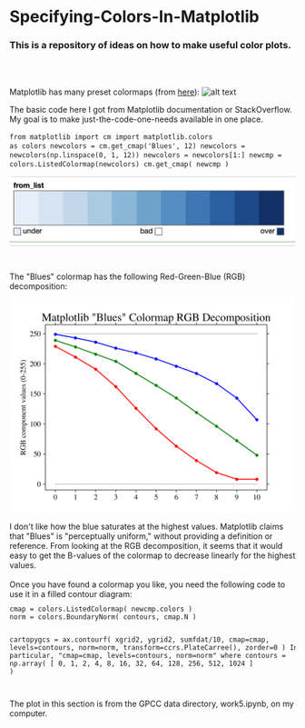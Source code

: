 # Specifying-Colors-In-Matplotlib
### This is a repository of ideas on how to make useful color plots.
<br>
<br>

Matplotlib has many preset colormaps (from <a href="https://matplotlib.org/stable/users/explain/colors/colormaps.html">here</a>):
![alt text](https://matplotlib.org/stable/_images/sphx_glr_colormaps_002_2_00x.png)
<br>

The basic code here I got from Matplotlib documentation or StackOverflow.  My goal is to make just-the-code-one-needs available in one place.
<code><pre>from matplotlib import cm 
import matplotlib.colors as colors
newcolors = cm.get_cmap('Blues', 12)
newcolors = newcolors(np.linspace(0, 1, 12))
newcolors = newcolors[1:]
newcmp = colors.ListedColormap(newcolors)
cm.get_cmap( newcmp )</pre></code>
<p align='center'>
<img src="Create_Blues_colormap.png" align="center" width=750>
</p>
<br>

The "Blues" colormap has the following Red-Green-Blue (RGB) decomposition:
<p align='center'>
<img src="matplotlib_blues_rgb_decomposition.png" align="center" width=750>
</p>
I don't like how the blue saturates at the highest values.  Matplotlib claims that "Blues" is "perceptually uniform," without providing a definition or reference.  From looking at the RGB decomposition, it seems that it would easy to get the B-values of the colormap to decrease linearly for the highest values.
<br>
<br>
Once you have found a colormap you like, you need the following code to use it in a filled contour diagram:
<code><pre>
cmap = colors.ListedColormap( newcmp.colors )
norm = colors.BoundaryNorm( contours, cmap.N )

cartopygcs = ax.contourf( xgrid2, ygrid2, sumfdat/10, cmap=cmap, levels=contours, norm=norm, transform=ccrs.PlateCarree(), zorder=0 )
In particular, "cmap=cmap, levels=contours, norm=norm" 
where 
contours = np.array( [ 0, 1, 2, 4, 8, 16, 32, 64, 128, 256, 512, 1024 ] )</pre></code>
<br>
The plot in this section is from the GPCC data directory, work5.ipynb, on my computer.

